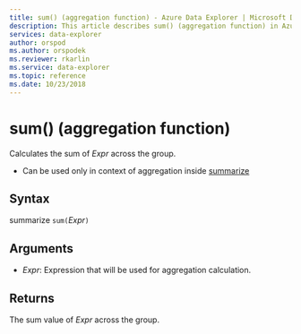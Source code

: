```yaml
---
title: sum() (aggregation function) - Azure Data Explorer | Microsoft Docs
description: This article describes sum() (aggregation function) in Azure Data Explorer.
services: data-explorer
author: orspod
ms.author: orspodek
ms.reviewer: rkarlin
ms.service: data-explorer
ms.topic: reference
ms.date: 10/23/2018
---
```

# sum() (aggregation function)

Calculates the sum of *Expr* across the group. 

* Can be used only in context of aggregation inside [summarize](summarizeoperator.md)

## Syntax

summarize `sum(`*Expr*`)`

## Arguments

* *Expr*: Expression that will be used for aggregation calculation. 

## Returns

The sum value of *Expr* across the group.
 